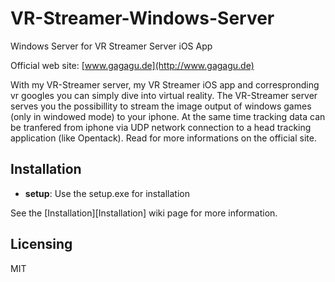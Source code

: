 # VR-Streamer-Windows-Server
Windows Server for VR Streamer Server iOS App

Official web site: [www.gagagu.de](http://www.gagagu.de)

With my VR-Streamer server, my VR Streamer iOS app and correspronding vr googles you can simply dive into virtual reality. 
The VR-Streamer server serves you the possibillity to stream the image output of windows games (only in windowed mode) 
to your iphone. At the same time tracking data can be tranfered from iphone via UDP network connection to a 
head tracking application (like Opentack). Read for more informations on the official site.

## Installation
- **setup**: Use the setup.exe for installation

See the [Installation][Installation] wiki page for more information.

## Licensing
 
MIT
